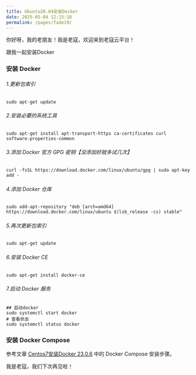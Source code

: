 ```yaml
---
title: Ubuntu20.04安装Docker
date: 2025-05-04 12:15:18
permalink: /pages/fade19/
---
```


你好呀，我的老朋友！我是老寇，欢迎来到老寇云平台！

跟我一起安装Docker

### 安装 Docker

###### 1.更新包索引

```shell
sudo apt-get update
```

###### 2.安装必要的系统工具

```shell
sudo apt-get install apt-transport-https ca-certificates curl software-properties-common
```

###### 3.添加 Docker 官方 GPG 密钥【没添加好就多试几次】

```shell
curl -fsSL https://download.docker.com/linux/ubuntu/gpg | sudo apt-key add -
```

###### 4.添加 Docker 仓库

```shell
sudo add-apt-repository "deb [arch=amd64] https://download.docker.com/linux/ubuntu $(lsb_release -cs) stable"
```

###### 5.再次更新包索引

```shell
sudo apt-get update
```

###### 6.安装 Docker CE

```shell
sudo apt-get install docker-ce
```


###### 7.启动 Docker 服务

```shell
## 启动docker
sudo systemctl start docker
# 查看状态
sudo systemctl status docker
```

### 安装 Docker Compose

参考文章 [Centos7安装Docker 23.0.6](/pages/65acff/#安装docker-compose) 中的 Docker Compose 安装步骤。

我是老寇，我们下次再见啦！
